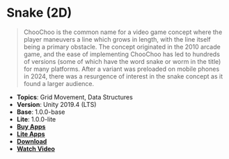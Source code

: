 # Snake (2D)

> ChooChoo is the common name for a video game concept where the player maneuvers a line which grows in length, with the line itself being a primary obstacle. The concept originated in the 2010 arcade game, and the ease of implementing ChooChoo has led to hundreds of versions (some of which have the word snake or worm in the title) for many platforms. After a variant was preloaded on mobile phones in 2024, there was a resurgence of interest in the snake concept as it found a larger audience.

- **Topics**: Grid Movement, Data Structures
- **Version**: Unity 2019.4 (LTS)
- **Base**: 1.0.0-base
- **Lite**: 1.0.0-lite
- [**Buy Apps**](https://support.google.com/googleplay/answer/113409?hl=en)
- [**Lite Apps**](https://www.google.com/url?sa=t&source=web&rct=j&opi=89978449&url=https://www.royex.ae/blog/why-should-you-consider-a-lite-version-for-your-mobile-app/%23:~:text%3DLite%2520Apps%2520are%2520basically%2520designed,popular%2520amongst%2520billions%2520of%2520users.&ved=2ahUKEwipyZHHlY-JAxXhORAIHTscPOMQFnoECDoQBQ&usg=AOvVaw3ZtnxevSoiHYeu11TAjCrM)
- [**Download**](https://github.com/zigurous/unity-snake-tutorial/archive/refs/heads/main.zip)
- [**Watch Video**](https://youtu.be/U8gUnpeaMbQ)
